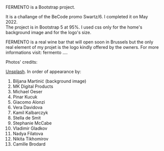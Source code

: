FERMENTO is a Bootstrap project.

It is a challange of the BeCode promo Swartz/6. I completed it on May 2022.  
The project is in Bootstrap 5 at 95%. I used css only for the home's background image and for the logo's size.

FERMENTO is a real wine bar that will open soon in Brussels but the only real element of my projet is the logo kindly offered by the owners. For more informations visit:  fermento ....


Photos' credits:

[Unsplash](https://unsplash.com/s/photos/wine-glass?utm_source=unsplash&utm_medium=referral&utm_content=creditCopyText).
In order of appearance by:

1. Biljana Martinić (background image)
2. MK Digital Products 
3. Michael Oeser  
4. Pinar Kucuk
5. Giacomo Alonzi
6. Vera Davidova
7. Kamil Kalbarczyk
8. Stella de Smit
9. Stephanie McCabe
10. Vladimir Gladkov
11. Nadya Filatova
12. Nikita Tikhomirov
13. Camille Brodard


 
   
      
 
    

  
  